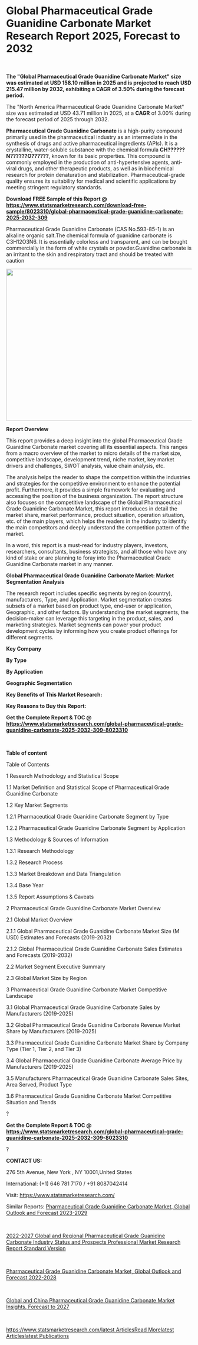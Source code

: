 <h1>Global Pharmaceutical Grade Guanidine Carbonate Market Research Report 2025, Forecast to 2032</h1><br/><p><strong>The "Global Pharmaceutical Grade Guanidine Carbonate Market" size was estimated at USD 158.10 million in 2025 and is projected to reach USD 215.47 million by 2032, exhibiting a <strong>CAGR</strong> of 3.50% during the forecast period.</strong></p>
 
 
 
 <p>The "North America Pharmaceutical Grade Guanidine Carbonate Market" size was estimated at USD 43.71 million in 2025, at a <strong>CAGR</strong> of 3.00% during the forecast period of 2025 through 2032.</p>
 
 
 
 <p><strong>Pharmaceutical Grade Guanidine Carbonate</strong> is a high-purity compound primarily used in the pharmaceutical industry as an intermediate in the synthesis of drugs and active pharmaceutical ingredients (APIs). It is a crystalline, water-soluble substance with the chemical formula <strong>CH??????N??????O??????</strong>, known for its basic properties. This compound is commonly employed in the production of anti-hypertensive agents, anti-viral drugs, and other therapeutic products, as well as in biochemical research for protein denaturation and stabilization. Pharmaceutical-grade quality ensures its suitability for medical and scientific applications by meeting stringent regulatory standards.</p>
 
 
 
 <p><strong>Download FREE Sample of this Report @ <a href="https://www.statsmarketresearch.com/download-free-sample/8023310/global-pharmaceutical-grade-guanidine-carbonate-2025-2032-309">https://www.statsmarketresearch.com/download-free-sample/8023310/global-pharmaceutical-grade-guanidine-carbonate-2025-2032-309</a></strong></p>
 
 
 
 <p>Pharmaceutical Grade Guanidine Carbonate (CAS No.593-85-1) is an alkaline organic salt.The chemical formula of guanidine carbonate is C3H12O3N6. It is essentially colorless and transparent, and can be bought commercially in the form of white crystals or powder.Guanidine carbonate is an irritant to the skin and respiratory tract and should be treated with caution</p>
 
 
 
 <p><img alt="" src="https://www.24marketreports.com/assets/report-images/PharmaceuticalGradeGuanidineCarbonateMarket.jpg" style="height:411px; width:731px" /></p>
 
 
 
 <p><strong>Report Overview</strong></p>
 
 
 
 <p>This report provides a deep insight into the global Pharmaceutical Grade Guanidine Carbonate market covering all its essential aspects. This ranges from a macro overview of the market to micro details of the market size, competitive landscape, development trend, niche market, key market drivers and challenges, SWOT analysis, value chain analysis, etc.</p>
 
 
 
 <p>The analysis helps the reader to shape the competition within the industries and strategies for the competitive environment to enhance the potential profit. Furthermore, it provides a simple framework for evaluating and accessing the position of the business organization. The report structure also focuses on the competitive landscape of the Global Pharmaceutical Grade Guanidine Carbonate Market, this report introduces in detail the market share, market performance, product situation, operation situation, etc. of the main players, which helps the readers in the industry to identify the main competitors and deeply understand the competition pattern of the market.</p>
 
 
 
 <p>In a word, this report is a must-read for industry players, investors, researchers, consultants, business strategists, and all those who have any kind of stake or are planning to foray into the Pharmaceutical Grade Guanidine Carbonate market in any manner.</p>
 
 
 
 <p><strong>Global Pharmaceutical Grade Guanidine Carbonate Market: Market Segmentation Analysis</strong></p>
 
 
 
 <p>The research report includes specific segments by region (country), manufacturers, Type, and Application. Market segmentation creates subsets of a market based on product type, end-user or application, Geographic, and other factors. By understanding the market segments, the decision-maker can leverage this targeting in the product, sales, and marketing strategies. Market segments can power your product development cycles by informing how you create product offerings for different segments.</p>
 
 
 
 <p><strong>Key Company</strong></p>
 
 
 
 <p><strong>By Type</strong></p>
 
 
 
 <p><strong><strong>By Application</strong></strong></p>
 
 
 
 <p><strong>Geographic Segmentation</strong></p>
 
 
 
 <p><strong>Key Benefits of This Market Research:</strong></p>
 
 
 
 <p><strong>Key <strong>Reasons to Buy</strong> this Report:</strong></p>
 
 
 
 <div><b>Get the Complete Report & TOC @ <a href="https://www.statsmarketresearch.com/global-pharmaceutical-grade-guanidine-carbonate-2025-2032-309-8023310">https://www.statsmarketresearch.com/global-pharmaceutical-grade-guanidine-carbonate-2025-2032-309-8023310</a></b></div>
 
 
 
 <p><br />
 
 <b>Table of content</b></p>
 
 
 
 <p>Table of Contents<br />
 
 1 Research Methodology and Statistical Scope<br />
 
 1.1 Market Definition and Statistical Scope of Pharmaceutical Grade Guanidine Carbonate<br />
 
 1.2 Key Market Segments<br />
 
 1.2.1 Pharmaceutical Grade Guanidine Carbonate Segment by Type<br />
 
 1.2.2 Pharmaceutical Grade Guanidine Carbonate Segment by Application<br />
 
 1.3 Methodology & Sources of Information<br />
 
 1.3.1 Research Methodology<br />
 
 1.3.2 Research Process<br />
 
 1.3.3 Market Breakdown and Data Triangulation<br />
 
 1.3.4 Base Year<br />
 
 1.3.5 Report Assumptions & Caveats<br />
 
 2 Pharmaceutical Grade Guanidine Carbonate Market Overview<br />
 
 2.1 Global Market Overview<br />
 
 2.1.1 Global Pharmaceutical Grade Guanidine Carbonate Market Size (M USD) Estimates and Forecasts (2019-2032)<br />
 
 2.1.2 Global Pharmaceutical Grade Guanidine Carbonate Sales Estimates and Forecasts (2019-2032)<br />
 
 2.2 Market Segment Executive Summary<br />
 
 2.3 Global Market Size by Region<br />
 
 3 Pharmaceutical Grade Guanidine Carbonate Market Competitive Landscape<br />
 
 3.1 Global Pharmaceutical Grade Guanidine Carbonate Sales by Manufacturers (2019-2025)<br />
 
 3.2 Global Pharmaceutical Grade Guanidine Carbonate Revenue Market Share by Manufacturers (2019-2025)<br />
 
 3.3 Pharmaceutical Grade Guanidine Carbonate Market Share by Company Type (Tier 1, Tier 2, and Tier 3)<br />
 
 3.4 Global Pharmaceutical Grade Guanidine Carbonate Average Price by Manufacturers (2019-2025)<br />
 
 3.5 Manufacturers Pharmaceutical Grade Guanidine Carbonate Sales Sites, Area Served, Product Type<br />
 
 3.6 Pharmaceutical Grade Guanidine Carbonate Market Competitive Situation and Trends<br />
 
 ? </p>
 
 
 
 <div><b>Get the Complete Report & TOC @ <a href="https://www.statsmarketresearch.com/global-pharmaceutical-grade-guanidine-carbonate-2025-2032-309-8023310">https://www.statsmarketresearch.com/global-pharmaceutical-grade-guanidine-carbonate-2025-2032-309-8023310</a></b></div>
 
 
 
 <p>? </p>
 
 
 
 <p><b>CONTACT US:</b><br />
 
 276 5th Avenue, New York , NY 10001,United States<br />
 
 International: (+1) 646 781 7170 / +91 8087042414<br />
 
 Visit: <a href="https://www.statsmarketresearch.com/">https://www.statsmarketresearch.com/</a><br />
 
 Similar Reports: <a href="https://www.statsmarketresearch.com/global-pharmaceutical-grade-guanidine-carbonate-2025-2032-309-8023310">Pharmaceutical Grade Guanidine Carbonate Market, Global Outlook and Forecast 2023-2029</a><br />
 
 <br />
 
 <a href="https://www.statsmarketresearch.com/global-pharmaceutical-grade-guanidine-carbonate-2025-2032-309-8023310">2022-2027 Global and Regional Pharmaceutical Grade Guanidine Carbonate Industry Status and Prospects Professional Market Research Report Standard Version</a><br />
 
 <br />
 
 <a href="https://www.statsmarketresearch.com/global-pharmaceutical-grade-guanidine-carbonate-2025-2032-309-8023310">Pharmaceutical Grade Guanidine Carbonate Market, Global Outlook and Forecast 2022-2028</a><br />
 
 <br />
 
 <a href="https://www.statsmarketresearch.com/global-pharmaceutical-grade-guanidine-carbonate-2025-2032-309-8023310">Global and China Pharmaceutical Grade Guanidine Carbonate Market Insights, Forecast to 2027</a><br />
 
 <br />
 
 <a href="https://gyeongbokgung.com">https://www.statsmarketresearch.com/</a><a href="https://hallyeomaritime.com">latest Articles</a><a href="https://jingwansa.com">Read More</a><a href="https://nguoiviet.jp/">latest Articles</a><a href="https://www.intelmarketresearch.com/">latest Publications</a></p>